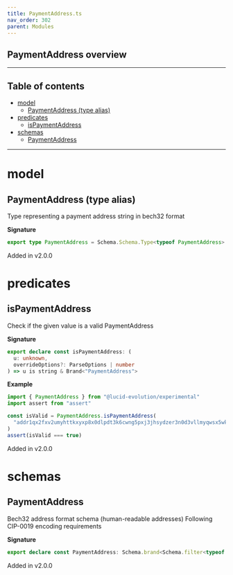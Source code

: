 ```yaml
---
title: PaymentAddress.ts
nav_order: 302
parent: Modules
---
```


## PaymentAddress overview

---

<h2 class="text-delta">Table of contents</h2>

- [model](#model)
  - [PaymentAddress (type alias)](#paymentaddress-type-alias)
- [predicates](#predicates)
  - [isPaymentAddress](#ispaymentaddress)
- [schemas](#schemas)
  - [PaymentAddress](#paymentaddress)

---

# model

## PaymentAddress (type alias)

Type representing a payment address string in bech32 format

**Signature**

```ts
export type PaymentAddress = Schema.Schema.Type<typeof PaymentAddress>
```

Added in v2.0.0

# predicates

## isPaymentAddress

Check if the given value is a valid PaymentAddress

**Signature**

```ts
export declare const isPaymentAddress: (
  u: unknown,
  overrideOptions?: ParseOptions | number
) => u is string & Brand<"PaymentAddress">
```

**Example**

```ts
import { PaymentAddress } from "@lucid-evolution/experimental"
import assert from "assert"

const isValid = PaymentAddress.isPaymentAddress(
  "addr1qx2fxv2umyhttkxyxp8x0dlpdt3k6cwng5pxj3jhsydzer3n0d3vllmyqwsx5wktcd8cc3sq835lu7drv2xwl2wywfgse35a3x"
)
assert(isValid === true)
```

Added in v2.0.0

# schemas

## PaymentAddress

Bech32 address format schema (human-readable addresses)
Following CIP-0019 encoding requirements

**Signature**

```ts
export declare const PaymentAddress: Schema.brand<Schema.filter<typeof Schema.String>, "PaymentAddress">
```

Added in v2.0.0

